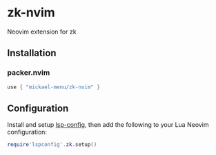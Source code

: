 # zk-nvim
Neovim extension for zk

## Installation

### packer.nvim

```lua
use { "mickael-menu/zk-nvim" }
```

## Configuration

Install and setup [lsp-config](https://github.com/neovim/nvim-lspconfig), then add the following to your Lua Neovim configuration:

```lua
require'lspconfig'.zk.setup()
```
